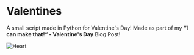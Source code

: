 # Valentines
 A small script made in Python for Valentine's Day! Made as part of my **“I can make that!“ - Valentine's Day** Blog Post!

 
![Heart](https://blog.arisamiga.rocks/img/valentines.gif)
